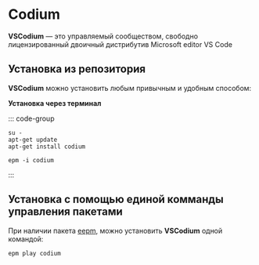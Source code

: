 # Codium

**VSCodium** — это управляемый сообществом, свободно лицензированный двоичный дистрибутив Microsoft editor VS Code

## Установка из репозитория 

**VSCodium** можно установить любым привычным и удобным способом:

**Установка через терминал**

::: code-group

```bash[apt-get]
su -
apt-get update
apt-get install codium
```
```bash[epm]
epm -i codium
```
:::

## Установка c помощью единой комманды управления пакетами

При наличии пакета [eepm](/epm), можно установить **VSCodium** одной командой:

```bash
epm play codium
```